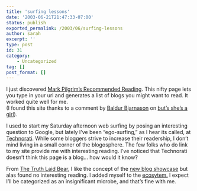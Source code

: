 ```yaml
---
title: 'surfing lessons'
date: '2003-06-21T21:47:33-07:00'
status: publish
exported_permalink: /2003/06/surfing-lessons
author: sarah
excerpt: ''
type: post
id: 31
category:
    - Uncategorized
tag: []
post_format: []
---
```

I just discovered [Mark Pilgrim’s Recommended Reading](http://diveintomark.org/newdoor/). This nifty page lets you type in your url and generates a list of blogs you might want to read. It worked quite well for me.  
(I found this site thanks to a comment by [Baldur Bjarnason](http://www.unishade.com/cgi-bin/index.cgi) on [but’s she’s a girl](http://www.rousette.org.uk/mt-static/blog/archives/000056.html)).

I used to start my Saturday afternoon web surfing by posing an interesting question to Google, but lately I’ve been “ego-surfing,” as I hear its called, at [Technorati](http://www.technorati.com/). While some bloggers strive to increase their readership, I don’t mind living in a small corner of the blogosphere. The few folks who do link to my site provide me with interesting reading. I’ve noticed that Technorati doesn’t think this page is a blog… how would it know?

From [The Truth Laid Bear](http://www.truthlaidbear.com/), I like the concept of the [new blog showcase](http://www.truthlaidbear.com/newblogshowcase.php) but alas found no interesting reading. I added myself to the [ecosytem.](http://www.truthlaidbear.com/ecosystem.php) I expect I’ll be categorized as an insignificant microbe, and that’s fine with me.